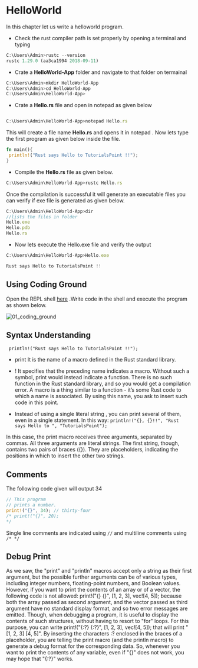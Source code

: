 # HelloWorld

In this chapter let us write a helloworld program.
- Check the rust compiler path is set properly by opening a terminal and typing

```javascript
C:\Users\Admin>rustc --version
rustc 1.29.0 (aa3ca1994 2018-09-11)
```

- Crate a **HelloWorld-App** folder and navigate to that folder on termainal

```javascript
C:\Users\Admin>mkdir HelloWorld-App
C:\Users\Admin>cd HelloWorld-App
C:\Users\Admin\HelloWorld-App>

```

- Crate a **Hello.rs** file and open in notepad as given below

```javascript

C:\Users\Admin\HelloWorld-App>notepad Hello.rs

```

This will create a file name **Hello.rs** and opens it in notepad . Now lets type the first program as given below inside the file.

```rust
fn main(){
 println!("Rust says Hello to TutorialsPoint !!");
}

```

- Compile the **Hello.rs** file as given below.

```javascript
C:\Users\Admin\HelloWorld-App>rustc Hello.rs

```

Once the compilation is successful it will generate an executable files you can verify if exe file is generated as given below.

```javascript
C:\Users\Admin\HelloWorld-App>dir
//lists the files in folder
Hello.exe
Hello.pdb
Hello.rs
```

- Now lets execute the Hello.exe file and verify the output

```javascript
C:\Users\Admin\HelloWorld-App>Hello.exe

Rust says Hello to TutorialsPoint !!

```

## Using Coding Ground

 Open the REPL shell [here](https://www.tutorialspoint.com/compile_rust_online.php) .Write code in the shell and execute the program as shown below.

![01_coding_ground](https://user-images.githubusercontent.com/9062443/48670121-4ac63600-eb38-11e8-9f62-b0fb5de88a84.png)

## Syntax Understanding

` println!("Rust says Hello to TutorialsPoint !!");`

- print It is the name of a macro defined in the Rust standard library.

- ! It specifies that the preceding name indicates a macro. Without such a symbol, print would instead indicate a function. There is no such function in the Rust standard library, and so you would get a compilation error. A macro is a thing similar to a function - it’s some Rust code to which a name is associated. By using this name, you ask to insert such code in this point.

- Instead of using a single literal string , you can print several of them, even in a single statement. In this way:
`println!("{}, {}!!", "Rust says Hello to ", "TutorialsPoint");`

In this case, the print macro receives three arguments, separated by commas. All three arguments are literal strings. The first string, though, contains two pairs of braces ({}). They are placeholders, indicating the positions in which to insert the other two strings.

## Comments

The following code given will output 34

```rust
// This program
// prints a number.
print!("{}", 34); // thirty-four
/* print!("{}", 20);
*/

```

Single line comments are indicated using `//` and multiline comments using `/* */`

## Debug Print

As we saw, the "print" and "println" macros accept only a string as their first argument, but the possible further arguments can be of various types, including integer numbers, floating-point numbers, and Boolean values. However, if you want to print the contents of an array or of a vector, the following code is not allowed:
print!("{} {}", [1, 2, 3], vec![4, 5]);
because both the array passed as second argument, and the vector passed as third argument have no standard display format, and so two error messages are emitted.
Though, when debugging a program, it is useful to display the contents of such structures, without having to resort to "for" loops. For this purpose, you can write
print!("{:?} {:?}", [1, 2, 3], vec![4, 5]);
that will print "[1, 2, 3] [4, 5]".
By inserting the characters :? enclosed in the braces of a placeholder, you are telling the print macro (and the println macro) to generate a debug format for the corresponding data. So, whenever you want to print the contents of any variable, even if "{}" does not work, you may hope that "{:?}" works.
<!-- External links for this chapter

1. http://devdocs.io/rust/book/second-edition/ch01-02-hello-world

2. https://app.pluralsight.com/player?course=rust-fundamentals&author=dmitri-nesteruk&name=rust-fundamentals-m1&clip=3&mode=live

-->